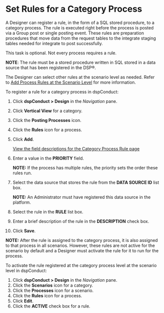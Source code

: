 # Set Rules for a Category Process

A Designer can register a rule, in the form of a SQL stored procedure,
to a category process. The rule is executed right before the process is
posted via a Group post or single posting event. These rules are
preparation procedures that move data from the request tables to the
integrate staging tables needed for integrate to post successfully.

This task is optional. Not every process requires a rule.

<span style="font-weight: bold;">NOTE</span>: The rule must be a stored
procedure written in SQL stored in a data source that has been
registered in the DSP®.

The Designer can select other rules at the scenario level as needed.
Refer to [Add Process Rules at the Scenario
Level](Add_Process_Rules_at_the_Scenario_Level.htm) for more
information.

To register a rule for a category process in dspConduct:

1.  Click <span style="font-weight: bold;">dspConduct \> Design</span>
    in the <span style="font-style: italic;">Navigation</span> pane.

2.  Click <span style="font-weight: bold;">Vertical View</span> for a
    category.

3.  Click the <span style="font-weight: bold;">Posting Processes</span>
    icon.

4.  Click the <span style="font-weight: bold;">Rules</span> icon for a
    process.

5.  Click <span style="font-weight: bold;">Add</span>.
    
    [View the field descriptions for the Category Process Rule
    page](../Page_Desc/Category_Process_Rule.htm)

6.  Enter a value in the
    <span style="font-weight: bold;">PRIORITY</span> field.
    
    **NOTE:** If the process has multiple rules, the priority sets the
    order these rules run.

7.  Select the data source that stores the rule from the
    <span style="font-weight: bold;">DATA SOURCE ID</span> list box.
    
    **NOTE:** An Administrator must have registered this data source in
    the platform.

8.  Select the rule in the <span style="font-weight: bold;">RULE</span>
    list box.

9.  Enter a brief description of the rule in the
    <span style="font-weight: bold;">DESCRIPTION</span> check box.

10. Click <span style="font-weight: bold;">Save</span>.

<span style="font-weight: bold;">NOTE:</span> After the rule is assigned
to the category process, it is also assigned to that process in all
scenarios. However, these rules are not active for the scenario by
default and a Designer must activate the rule for it to run for the
process.

To activate the rule registered at the category process level at the
scenario level in dspConduct:

1.  Click <span style="font-weight: bold;">dspConduct \> Design</span>
    in the <span style="font-style: italic;">Navigation</span> pane.
2.  Click the <span style="font-weight: bold;">Scenarios</span> icon for
    a category.
3.  Click the <span style="font-weight: bold;">Processes</span> icon for
    a scenario.
4.  Click the <span style="font-weight: bold;">Rules</span> icon for a
    process.
5.  Click <span style="font-weight: bold;">Edit</span>.
6.  Click the <span style="font-weight: bold;">ACTIVE</span> check box
    for a rule.
